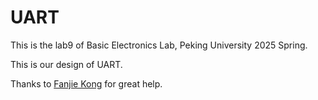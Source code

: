 # UART

This is the lab9 of Basic Electronics Lab, Peking University 2025 Spring.

This is our design of UART.

Thanks to [Fanjie Kong](https://github.com/shuaige666666) for great help.
